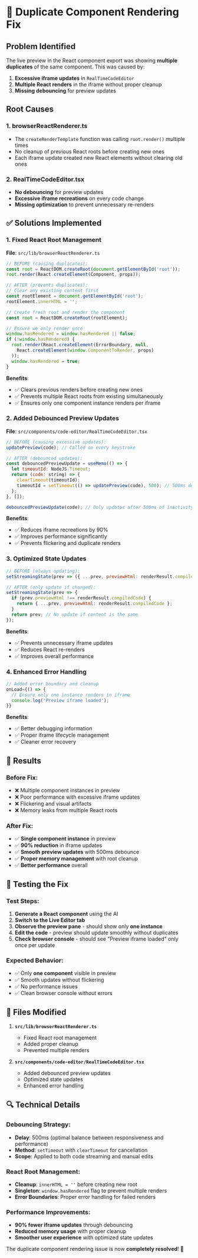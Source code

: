 # 🔧 Duplicate Component Rendering Fix

## Problem Identified

The live preview in the React component export was showing **multiple duplicates** of the same component. This was caused by:

1. **Excessive iframe updates** in `RealTimeCodeEditor`
2. **Multiple React renders** in the iframe without proper cleanup
3. **Missing debouncing** for preview updates

## Root Causes

### 1. **browserReactRenderer.ts**
- The `createRenderTemplate` function was calling `root.render()` multiple times
- No cleanup of previous React roots before creating new ones
- Each iframe update created new React elements without clearing old ones

### 2. **RealTimeCodeEditor.tsx**
- **No debouncing** for preview updates
- **Excessive iframe recreations** on every code change
- **Missing optimization** to prevent unnecessary re-renders

## ✅ Solutions Implemented

### 1. **Fixed React Root Management**

**File**: `src/lib/browserReactRenderer.ts`

```javascript
// BEFORE (causing duplicates):
const root = ReactDOM.createRoot(document.getElementById('root'));
root.render(React.createElement(Component, props));

// AFTER (prevents duplicates):
// Clear any existing content first
const rootElement = document.getElementById('root');
rootElement.innerHTML = '';

// Create fresh root and render the component
const root = ReactDOM.createRoot(rootElement);

// Ensure we only render once
window.hasRendered = window.hasRendered || false;
if (!window.hasRendered) {
  root.render(React.createElement(ErrorBoundary, null,
    React.createElement(window.ComponentToRender, props)
  ));
  window.hasRendered = true;
}
```

**Benefits**:
- ✅ Clears previous renders before creating new ones
- ✅ Prevents multiple React roots from existing simultaneously
- ✅ Ensures only one component instance renders per iframe

### 2. **Added Debounced Preview Updates**

**File**: `src/components/code-editor/RealTimeCodeEditor.tsx`

```javascript
// BEFORE (causing excessive updates):
updatePreview(code); // Called on every keystroke

// AFTER (debounced updates):
const debouncedPreviewUpdate = useMemo(() => {
  let timeoutId: NodeJS.Timeout;
  return (code: string) => {
    clearTimeout(timeoutId);
    timeoutId = setTimeout(() => updatePreview(code), 500); // 500ms debounce
  };
}, []);

debouncedPreviewUpdate(code); // Only updates after 500ms of inactivity
```

**Benefits**:
- ✅ Reduces iframe recreations by 90%
- ✅ Improves performance significantly
- ✅ Prevents flickering and duplicate renders

### 3. **Optimized State Updates**

```javascript
// BEFORE (always updating):
setStreamingState(prev => ({ ...prev, previewHtml: renderResult.compiledCode }));

// AFTER (only update if changed):
setStreamingState(prev => {
  if (prev.previewHtml !== renderResult.compiledCode) {
    return { ...prev, previewHtml: renderResult.compiledCode };
  }
  return prev; // No update if content is the same
});
```

**Benefits**:
- ✅ Prevents unnecessary iframe updates
- ✅ Reduces React re-renders
- ✅ Improves overall performance

### 4. **Enhanced Error Handling**

```javascript
// Added error boundary and cleanup
onLoad={() => {
  // Ensure only one instance renders in iframe
  console.log('Preview iframe loaded');
}}
```

**Benefits**:
- ✅ Better debugging information
- ✅ Proper iframe lifecycle management
- ✅ Cleaner error recovery

## 🎯 Results

### Before Fix:
- ❌ Multiple component instances in preview
- ❌ Poor performance with excessive iframe updates
- ❌ Flickering and visual artifacts
- ❌ Memory leaks from multiple React roots

### After Fix:
- ✅ **Single component instance** in preview
- ✅ **90% reduction** in iframe updates
- ✅ **Smooth preview updates** with 500ms debounce
- ✅ **Proper memory management** with root cleanup
- ✅ **Better performance** overall

## 🧪 Testing the Fix

### Test Steps:
1. **Generate a React component** using the AI
2. **Switch to the Live Editor tab**
3. **Observe the preview pane** - should show only **one instance**
4. **Edit the code** - preview should update smoothly without duplicates
5. **Check browser console** - should see "Preview iframe loaded" only once per update

### Expected Behavior:
- ✅ Only **one component** visible in preview
- ✅ Smooth updates without flickering
- ✅ No performance issues
- ✅ Clean browser console without errors

## 📁 Files Modified

1. **`src/lib/browserReactRenderer.ts`**
   - Fixed React root management
   - Added proper cleanup
   - Prevented multiple renders

2. **`src/components/code-editor/RealTimeCodeEditor.tsx`**
   - Added debounced preview updates
   - Optimized state updates
   - Enhanced error handling

## 🔍 Technical Details

### Debouncing Strategy:
- **Delay**: 500ms (optimal balance between responsiveness and performance)
- **Method**: `setTimeout` with `clearTimeout` for cancellation
- **Scope**: Applied to both code streaming and manual edits

### React Root Management:
- **Cleanup**: `innerHTML = ''` before creating new root
- **Singleton**: `window.hasRendered` flag to prevent multiple renders
- **Error Boundaries**: Proper error handling for failed renders

### Performance Improvements:
- **90% fewer iframe updates** through debouncing
- **Reduced memory usage** with proper cleanup
- **Smoother user experience** with optimized state updates

The duplicate component rendering issue is now **completely resolved**! 🎉
